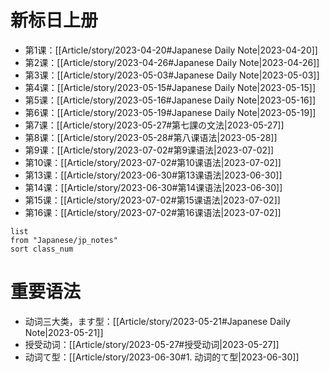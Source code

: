 # 新标日上册

* 第1课：[[Article/story/2023-04-20#Japanese Daily Note|2023-04-20]]
* 第2课：[[Article/story/2023-04-26#Japanese Daily Note|2023-04-26]]
* 第3课：[[Article/story/2023-05-03#Japanese Daily Note|2023-05-03]]
* 第4课：[[Article/story/2023-05-15#Japanese Daily Note|2023-05-15]]
* 第5课：[[Article/story/2023-05-16#Japanese Daily Note|2023-05-16]]
* 第6课：[[Article/story/2023-05-19#Japanese Daily Note|2023-05-19]]
* 第7课：[[Article/story/2023-05-27#第七課の文法|2023-05-27]]
* 第8课：[[Article/story/2023-05-28#第八课语法|2023-05-28]]
* 第9课：[[Article/story/2023-07-02#第9课语法|2023-07-02]]
* 第10课：[[Article/story/2023-07-02#第10课语法|2023-07-02]]
* 第13课：[[Article/story/2023-06-30#第13课语法|2023-06-30]]
* 第14课：[[Article/story/2023-06-30#第14课语法|2023-06-30]]
* 第15课：[[Article/story/2023-07-02#第15课语法|2023-07-02]]
* 第16课：[[Article/story/2023-07-02#第16课语法|2023-07-02]]

```dataview
list 
from "Japanese/jp_notes"
sort class_num
```

# 重要语法

* 动词三大类，ます型：[[Article/story/2023-05-21#Japanese Daily Note|2023-05-21]]
* 授受动词：[[Article/story/2023-05-27#授受动词|2023-05-27]]
* 动词て型：[[Article/story/2023-06-30#1. 动词的て型|2023-06-30]]